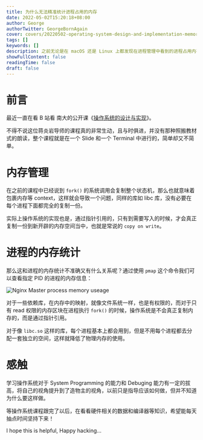 ```yaml
---
title: 为什么无法精准统计进程占用的内存
date: 2022-05-02T15:20:18+08:00
author: George
authorTwitter: GeorgeBornAgain
cover: covers/20220502-operating-system-design-and-implementation-memory-management.jpg
tags: []
keywords: []
description: 之前无论是在 macOS 还是 Linux 上都发现在进程管理中看到的进程占用内存空间都很奇怪，在学习了操作系统的设计与实现之后总是有点理解为什么了。
showFullContent: false
readingTime: false
draft: false
---
```


# 前言

最近一直在看 B 站看 南大的公开课《[操作系统的设计与实现](https://www.bilibili.com/video/BV1Cm4y1d7Ur?spm_id_from=333.999.0.0)》。

不得不说这位蒋炎岩导师的课程真的非常生动，且与时俱进，并没有那种照搬教材式的朗读，整个课程就是在一个 Slide 和一个 Terminal 中进行的，简单却又不简单。

# 内存管理

在之前的课程中已经说到 `fork()` 的系统调用会复制整个状态机，那么也就意味着包裹内存等 context，这样就会导致一个问题，同样的库如 libc 库，没有必要在每个进程下面都完全的复制一份。

实际上操作系统的实现也是，通过指针引用的，只有到需要写入的时候，才会真正复制一份到新开辟的内存空间当中，也就是常说的 `copy on write`。

# 进程的内存统计

那么这和进程的内存统计不准确又有什么关系呢？通过使用 `pmap` 这个命令我们可以查看指定 PID 的进程的内存信息：

![Nginx Master process memory useage](/article/20220502-nginx-memory-useage-status.png)

对于一些依赖库，在内存中的映射，就像文件系统一样，也是有权限的，而对于只有 read 权限的内存区块在进程执行 `fork()` 的时候，操作系统是不会真正复制内存的，而是通过指针引用。

对于像 `libc.so` 这样的库，每个进程基本上都会用到，但是不用每个进程都去分配一套独立的空间，这样就降低了物理内存的使用。

# 感触

学习操作系统对于 System Programming 的能力和 Debuging 能力有一定的拔高，将自己的视角提升到了造物主的视角，以前只是指导应该如何做，但并不知道为什么要这样做。

等操作系统课程跟完了以后，在看看硬件相关的数据和编译器等知识，希望能每天抽点时间坚持下来！

I hope this is helpful, Happy hacking...